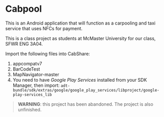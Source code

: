 Cabpool
=======

This is an Android application that will function as a carpooling and taxi service that uses NFCs for payment.

This is a class project as students at McMaster University for our class, SFWR ENG 3A04.

Import the following files into CabShare:

1. appcompatv7
2. BarCodeTest
3. MapNavigator-master
4. You need to have *Google Play Services* installed from your SDK Manager, then import: `adt-bundle/sdk/extras/google/google_play_services/libproject/google-play-services_lib`

> **WARNING**: this project has been abandoned. The project is also unfinished.
